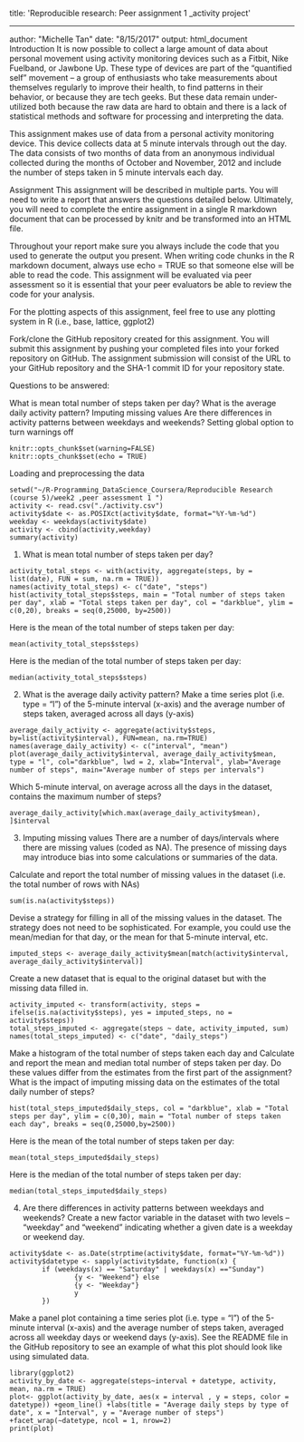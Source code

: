 
title: 'Reproducible research: Peer assignment 1 _activity project'
____________________________________________________________
author: "Michelle Tan"
date: "8/15/2017"
output: html_document
Introduction
It is now possible to collect a large amount of data about personal movement using activity monitoring devices such as a Fitbit, Nike Fuelband, or Jawbone Up. These type of devices are part of the “quantified self” movement – a group of enthusiasts who take measurements about themselves regularly to improve their health, to find patterns in their behavior, or because they are tech geeks. But these data remain under-utilized both because the raw data are hard to obtain and there is a lack of statistical methods and software for processing and interpreting the data.

This assignment makes use of data from a personal activity monitoring device. This device collects data at 5 minute intervals through out the day. The data consists of two months of data from an anonymous individual collected during the months of October and November, 2012 and include the number of steps taken in 5 minute intervals each day.

Assignment
This assignment will be described in multiple parts. You will need to write a report that answers the questions detailed below. Ultimately, you will need to complete the entire assignment in a single R markdown document that can be processed by knitr and be transformed into an HTML file.

Throughout your report make sure you always include the code that you used to generate the output you present. When writing code chunks in the R markdown document, always use echo = TRUE so that someone else will be able to read the code. This assignment will be evaluated via peer assessment so it is essential that your peer evaluators be able to review the code for your analysis.

For the plotting aspects of this assignment, feel free to use any plotting system in R (i.e., base, lattice, ggplot2)

Fork/clone the GitHub repository created for this assignment. You will submit this assignment by pushing your completed files into your forked repository on GitHub. The assignment submission will consist of the URL to your GitHub repository and the SHA-1 commit ID for your repository state.

Questions to be answered:

What is mean total number of steps taken per day?
What is the average daily activity pattern?
Imputing missing values
Are there differences in activity patterns between weekdays and weekends?
Setting global option to turn warnings off
```{rsetup, include=FALSE}
knitr::opts_chunk$set(warning=FALSE)
knitr::opts_chunk$set(echo = TRUE)
```
Loading and preprocessing the data
```{r}
setwd("~/R-Programming_DataScience_Coursera/Reproducible Research (course 5)/week2 ,peer assessment 1 ")
activity <- read.csv("./activity.csv")
activity$date <- as.POSIXct(activity$date, format="%Y-%m-%d")
weekday <- weekdays(activity$date)
activity <- cbind(activity,weekday)
summary(activity)
```
1. What is mean total number of steps taken per day?
```{r}
activity_total_steps <- with(activity, aggregate(steps, by = list(date), FUN = sum, na.rm = TRUE))
names(activity_total_steps) <- c("date", "steps")
hist(activity_total_steps$steps, main = "Total number of steps taken per day", xlab = "Total steps taken per day", col = "darkblue", ylim = c(0,20), breaks = seq(0,25000, by=2500))
```
Here is the mean of the total number of steps taken per day:
```{r}
mean(activity_total_steps$steps)
```
Here is the median of the total number of steps taken per day:
```{r}
median(activity_total_steps$steps)
```
2. What is the average daily activity pattern?
Make a time series plot (i.e. type = “l”) of the 5-minute interval (x-axis) and the average number of steps taken, averaged across all days (y-axis)
```{r}
average_daily_activity <- aggregate(activity$steps, by=list(activity$interval), FUN=mean, na.rm=TRUE)
names(average_daily_activity) <- c("interval", "mean")
plot(average_daily_activity$interval, average_daily_activity$mean, type = "l", col="darkblue", lwd = 2, xlab="Interval", ylab="Average number of steps", main="Average number of steps per intervals")
```
Which 5-minute interval, on average across all the days in the dataset, contains the maximum number of steps?
```{r}
average_daily_activity[which.max(average_daily_activity$mean), ]$interval
```
3. Imputing missing values
There are a number of days/intervals where there are missing values (coded as NA). The presence of missing days may introduce bias into some calculations or summaries of the data.

Calculate and report the total number of missing values in the dataset (i.e. the total number of rows with NAs)
```{r}
sum(is.na(activity$steps))
```
Devise a strategy for filling in all of the missing values in the dataset. The strategy does not need to be sophisticated. For example, you could use the mean/median for that day, or the mean for that 5-minute interval, etc.
```{r}
imputed_steps <- average_daily_activity$mean[match(activity$interval, average_daily_activity$interval)]
```
Create a new dataset that is equal to the original dataset but with the missing data filled in.
```{r}
activity_imputed <- transform(activity, steps = ifelse(is.na(activity$steps), yes = imputed_steps, no = activity$steps))
total_steps_imputed <- aggregate(steps ~ date, activity_imputed, sum)
names(total_steps_imputed) <- c("date", "daily_steps")
```
Make a histogram of the total number of steps taken each day and Calculate and report the mean and median total number of steps taken per day. Do these values differ from the estimates from the first part of the assignment? What is the impact of imputing missing data on the estimates of the total daily number of steps?
```{r}
hist(total_steps_imputed$daily_steps, col = "darkblue", xlab = "Total steps per day", ylim = c(0,30), main = "Total number of steps taken each day", breaks = seq(0,25000,by=2500))
```
Here is the mean of the total number of steps taken per day:
```{r}
mean(total_steps_imputed$daily_steps)
```
Here is the median of the total number of steps taken per day:
```{r}
median(total_steps_imputed$daily_steps)
```
4. Are there differences in activity patterns between weekdays and weekends?
Create a new factor variable in the dataset with two levels – “weekday” and “weekend” indicating whether a given date is a weekday or weekend day.
```{r}
activity$date <- as.Date(strptime(activity$date, format="%Y-%m-%d"))
activity$datetype <- sapply(activity$date, function(x) {
        if (weekdays(x) == "Saturday" | weekdays(x) =="Sunday") 
                {y <- "Weekend"} else 
                {y <- "Weekday"}
                y
        })
```
Make a panel plot containing a time series plot (i.e. type = “l”) of the 5-minute interval (x-axis) and the average number of steps taken, averaged across all weekday days or weekend days (y-axis). See the README file in the GitHub repository to see an example of what this plot should look like using simulated data.
```{r}
library(ggplot2)
activity_by_date <- aggregate(steps~interval + datetype, activity, mean, na.rm = TRUE)
plot<- ggplot(activity_by_date, aes(x = interval , y = steps, color = datetype)) +geom_line() +labs(title = "Average daily steps by type of date", x = "Interval", y = "Average number of steps") +facet_wrap(~datetype, ncol = 1, nrow=2)
print(plot)
```





